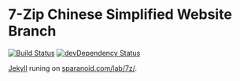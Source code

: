 # 7-Zip Chinese Simplified Website Branch
[![Build Status](https://travis-ci.org/sparanoid/7z.svg)](https://travis-ci.org/sparanoid/7z)
[![devDependency Status](https://david-dm.org/sparanoid/7z/site/dev-status.svg)](https://david-dm.org/sparanoid/7z#info=devDependencies)

[Jekyll](https://github.com/mojombo/jekyll) runing on [sparanoid.com/lab/7z/](http://sparanoid.com/lab/7z/).
